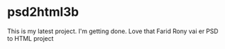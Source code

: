 # psd2html3b
This is my latest project. I'm getting done.
Love that
Farid Rony vai er PSD to HTML project
